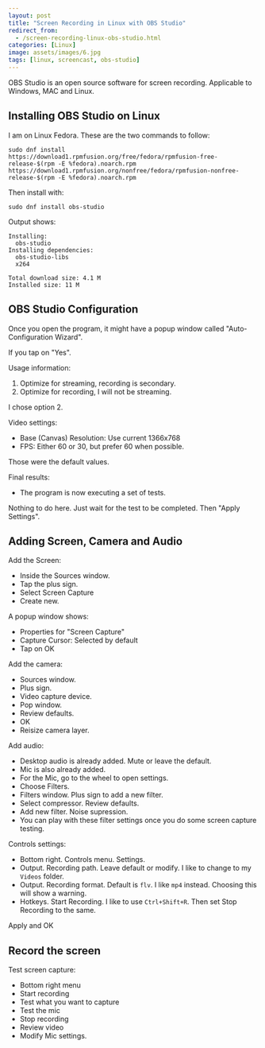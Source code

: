 ```yaml
---
layout: post
title: "Screen Recording in Linux with OBS Studio"
redirect_from:
  - /screen-recording-linux-obs-studio.html
categories: [Linux]
image: assets/images/6.jpg
tags: [linux, screencast, obs-studio]
---
```


OBS Studio is an open source software for screen recording. Applicable to Windows, MAC and Linux.


## Installing OBS Studio on Linux

I am on Linux Fedora. These are the two commands to follow:

    sudo dnf install https://download1.rpmfusion.org/free/fedora/rpmfusion-free-release-$(rpm -E %fedora).noarch.rpm https://download1.rpmfusion.org/nonfree/fedora/rpmfusion-nonfree-release-$(rpm -E %fedora).noarch.rpm

Then install with:

    sudo dnf install obs-studio

Output shows:

    Installing:
      obs-studio
    Installing dependencies:
      obs-studio-libs
      x264

    Total download size: 4.1 M
    Installed size: 11 M

## OBS Studio Configuration

Once you open the program, it might have a popup window called "Auto-Configuration Wizard".

If you tap on "Yes".

Usage information:

1. Optimize for streaming, recording is secondary.
2. Optimize for recording, I will not be streaming.

I chose option 2.

Video settings:

* Base (Canvas) Resolution: Use current 1366x768
* FPS: Either 60 or 30, but prefer 60 when possible.

Those were the default values.

Final results:

* The program is now executing a set of tests.

Nothing to do here. Just wait for the test to be completed. Then "Apply Settings".

## Adding Screen, Camera and Audio

Add the Screen:

* Inside the Sources window.
* Tap the plus sign.
* Select Screen Capture
* Create new.

A popup window shows:

* Properties for "Screen Capture"
* Capture Cursor: Selected by default
* Tap on OK

Add the camera:

* Sources window.
* Plus sign.
* Video capture device.
* Pop window.
* Review defaults.
* OK
* Reisize camera layer.

Add audio:

* Desktop audio is already added. Mute or leave the default.
* Mic is also already added.
* For the Mic, go to the wheel to open settings.
* Choose Filters.
* Filters window. Plus sign to add a new filter.
* Select compressor. Review defaults.
* Add new filter. Noise supression.
* You can play with these filter settings once you do some screen capture testing.

Controls settings:

* Bottom right. Controls menu. Settings.
* Output. Recording path. Leave default or modify. I like to change to my `Videos` folder.
* Output. Recording format. Default is `flv`. I like `mp4` instead. Choosing this will show a warning.
* Hotkeys. Start Recording. I like to use `Ctrl+Shift+R`. Then set Stop Recording to the same.

Apply and OK

## Record the screen

Test screen capture:

* Bottom right menu
* Start recording
* Test what you want to capture
* Test the mic
* Stop recording
* Review video
* Modify Mic settings.